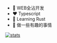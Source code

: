- 🔭 WEB全沾开发
- ❤️ Typescript
- 🌱 Learning Rust
- 🤔 做一些有趣的事情

[![stats](https://github-readme-stats.vercel.app/api?username=lampofaladdin)](https://github.com/anuraghazra/github-readme-stats)
